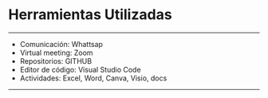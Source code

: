# Herramientas Utilizadas
---
- Comunicación: Whattsap
- Virtual meeting: Zoom
- Repositorios: GITHUB
- Editor de código: Visual Studio Code
- Actividades: Excel, Word, Canva, Visio, docs
- ---
